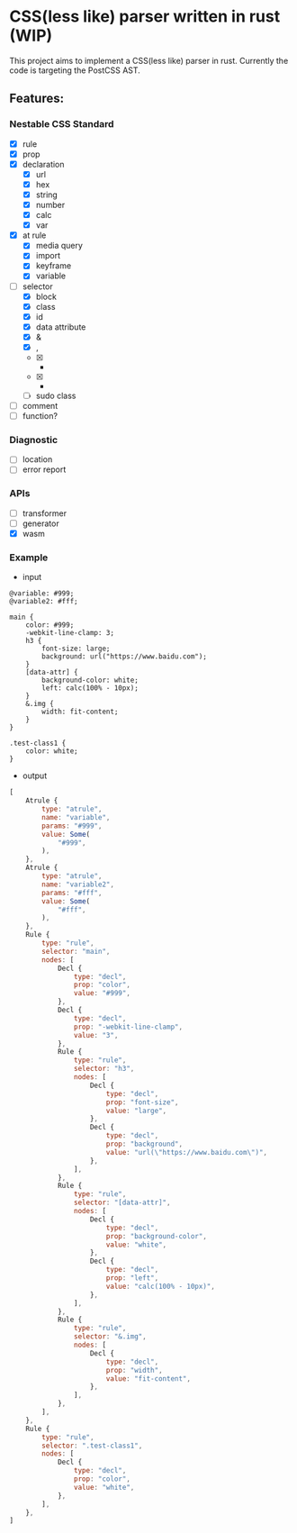 # CSS(less like) parser written in rust (WIP)

This project aims to implement a CSS(less like) parser in rust. Currently the code is targeting the PostCSS AST.
## Features:
### Nestable CSS Standard
- [x] rule
- [x] prop
- [x] declaration
  - [x] url
  - [x] hex
  - [x] string
  - [x] number
  - [x] calc
  - [x] var
- [x] at rule
  - [x] media query
  - [x] import
  - [x] keyframe
  - [x] variable
- [ ] selector
  - [x] block
  - [x] class
  - [x] id
  - [x] data attribute 
  - [x] &
  - [x] ,
  - [x] +
  - [x] *
  - [ ] sudo class
- [ ] comment
- [ ] function?

### Diagnostic
- [ ] location
- [ ] error report

### APIs
- [ ] transformer
- [ ] generator
- [x] wasm

### Example
- input

```less
@variable: #999;
@variable2: #fff;

main {
    color: #999;
    -webkit-line-clamp: 3;
    h3 {
        font-size: large;
        background: url("https://www.baidu.com");
    }
    [data-attr] {
        background-color: white;
        left: calc(100% - 10px);
    }
    &.img {
        width: fit-content;
    }
}

.test-class1 {
    color: white;
}
```

- output

```js
[
    Atrule {
        type: "atrule",
        name: "variable",
        params: "#999",
        value: Some(
            "#999",
        ),
    },
    Atrule {
        type: "atrule",
        name: "variable2",
        params: "#fff",
        value: Some(
            "#fff",
        ),
    },
    Rule {
        type: "rule",
        selector: "main",
        nodes: [
            Decl {
                type: "decl",
                prop: "color",
                value: "#999",
            },
            Decl {
                type: "decl",
                prop: "-webkit-line-clamp",
                value: "3",
            },
            Rule {
                type: "rule",
                selector: "h3",
                nodes: [
                    Decl {
                        type: "decl",
                        prop: "font-size",
                        value: "large",
                    },
                    Decl {
                        type: "decl",
                        prop: "background",
                        value: "url(\"https://www.baidu.com\")",
                    },
                ],
            },
            Rule {
                type: "rule",
                selector: "[data-attr]",
                nodes: [
                    Decl {
                        type: "decl",
                        prop: "background-color",
                        value: "white",
                    },
                    Decl {
                        type: "decl",
                        prop: "left",
                        value: "calc(100% - 10px)",
                    },
                ],
            },
            Rule {
                type: "rule",
                selector: "&.img",
                nodes: [
                    Decl {
                        type: "decl",
                        prop: "width",
                        value: "fit-content",
                    },
                ],
            },
        ],
    },
    Rule {
        type: "rule",
        selector: ".test-class1",
        nodes: [
            Decl {
                type: "decl",
                prop: "color",
                value: "white",
            },
        ],
    },
]
```